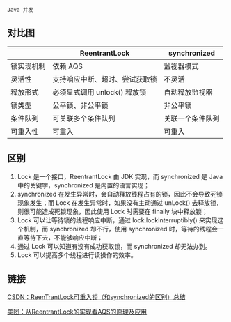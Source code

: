 `Java 并发`

## 对比图

|            | ReentrantLock                  | synchronized     |
| ---------- | ------------------------------ | ---------------- |
| 锁实现机制 | 依赖 AQS                       | 监视器模式       |
| 灵活性     | 支持响应中断、超时、尝试获取锁 | 不灵活           |
| 释放形式   | 必须显式调用 unlock() 释放锁   | 自动释放监视器   |
| 锁类型     | 公平锁、非公平锁               | 非公平锁         |
| 条件队列   | 可关联多个条件队列             | 关联一个条件队列 |
| 可重入性   | 可重入                         | 可重入           |

## 区别

1. Lock 是一个接口，ReentrantLock 由 JDK 实现，而 synchronized 是 Java 中的关键字，synchronized 是内置的语言实现；
2. synchronized 在发生异常时，会自动释放线程占有的锁，因此不会导致死锁现象发生；而 Lock 在发生异常时，如果没有主动通过 unLock() 去释放锁，则很可能造成死锁现象，因此使用 Lock 时需要在 finally 块中释放锁；
3. Lock 可以让等待锁的线程响应中断，通过 lock.lockInterruptibly() 来实现这个机制，而 synchronized 却不行，使用 synchronized 时，等待的线程会一直等待下去，不能够响应中断；
4. 通过 Lock 可以知道有没有成功获取锁，而 synchronized 却无法办到。
5. Lock 可以提高多个线程进行读操作的效率。

## 链接
[CSDN：ReenTrantLock可重入锁（和synchronized的区别）总结](https://blog.csdn.net/qq838642798/article/details/65441415)

[美团：从ReentrantLock的实现看AQS的原理及应用](https://tech.meituan.com/2019/12/05/aqs-theory-and-apply.html)